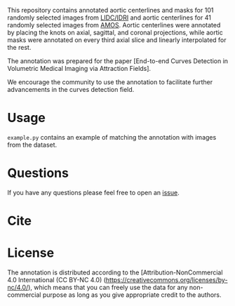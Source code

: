 This repository contains annotated aortic centerlines and masks for 101 randomly selected images from [LIDC/IDRI](https://wiki.cancerimagingarchive.net/pages/viewpage.action?pageId=1966254) and aortic centerlines for 41 randomly selected images from [AMOS](https://amos22.grand-challenge.org). Aortic centerlines were annotated by placing the knots on axial, sagittal, and coronal projections, while aortic masks were annotated on every third axial slice and linearly interpolated for the rest. 

The annotation was prepared for the paper [End-to-end Curves Detection in Volumetric Medical Imaging via Attraction Fields].

We encourage the community to use the annotation to facilitate further advancements in the curves detection field.

# Usage

`example.py` contains an example of matching the annotation with images from the dataset.

# Questions

If you have any questions please feel free to open an [issue](https://github.com/neuro-ml/curves-detection/issues).

# Cite


 
# License

The annotation is distributed according to the [Attribution-NonCommercial 4.0 International (CC BY-NC 4.0) (https://creativecommons.org/licenses/by-nc/4.0/), which means that you can freely use the data for any non-commercial purpose as long as you give appropriate credit to the authors.

